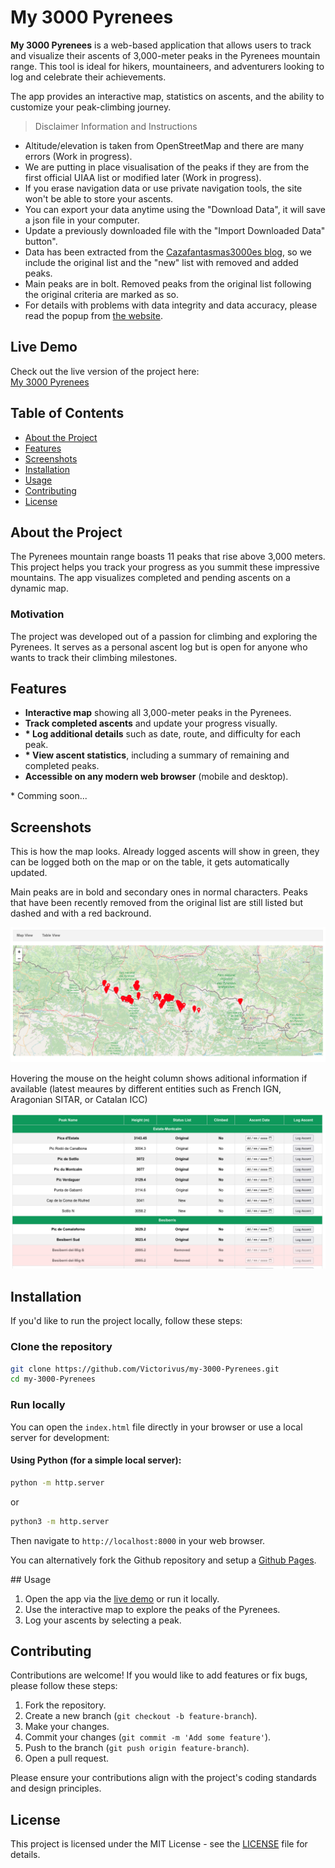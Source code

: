 # My 3000 Pyrenees

**My 3000 Pyrenees** is a web-based application that allows users to track and visualize their ascents of 3,000-meter peaks in the Pyrenees mountain range. This tool is ideal for hikers, mountaineers, and adventurers looking to log and celebrate their achievements.

The app provides an interactive map, statistics on ascents, and the ability to customize your peak-climbing journey.

> Disclaimer Information and Instructions
  <ul>
    <!-- <li>- GPS Coordinates are taken from OpenStreetMap so the visualisation on the map matches.</li> -->
    <li>Altitude/elevation is taken from OpenStreetMap and there are many errors (Work in progress).</li>
    <li>We are putting in place visualisation of the peaks if they are from the first official UIAA list or modified later (Work in progress).</li>
    <li>If you erase navigation data or use private navigation tools, the site won't be able to store your ascents.</li>
    <li>You can export your data anytime using the "Download Data", it will save a json file in your computer.</li>
    <li>Update a previously downloaded file with the "Import Downloaded Data" button".</li>
    <li>Data has been extracted from the <a href="https://cazafantasmas3000es.blogspot.com" target="_blank">Cazafantasmas3000es blog</a>, so we include the original list and the "new" list with removed and added peaks.</li>
    <li>Main peaks are in bolt. Removed peaks from the original list following the original criteria are marked as so.</li>
    <li>For details with problems with data integrity and data accuracy, please read the popup from <a href="https://victorivus.github.io/my-3000-Pyrenees/table.html">the website</a>.</li>
  </ul>

## Live Demo
Check out the live version of the project here:  
[My 3000 Pyrenees](https://victorivus.github.io/my-3000-Pyrenees)

## Table of Contents
- [About the Project](#about-the-project)
- [Features](#features)
- [Screenshots](#screenshots)
- [Installation](#installation)
- [Usage](#usage)
- [Contributing](#contributing)
- [License](#license)

## About the Project
The Pyrenees mountain range boasts 11 peaks that rise above 3,000 meters. This project helps you track your progress as you summit these impressive mountains. The app visualizes completed and pending ascents on a dynamic map.

### Motivation
The project was developed out of a passion for climbing and exploring the Pyrenees. It serves as a personal ascent log but is open for anyone who wants to track their climbing milestones.

## Features
- **Interactive map** showing all 3,000-meter peaks in the Pyrenees.
- **Track completed ascents** and update your progress visually.
- **\* Log additional details** such as date, route, and difficulty for each peak.
- **\* View ascent statistics**, including a summary of remaining and completed peaks.
- **Accessible on any modern web browser** (mobile and desktop).

\* Comming soon...

## Screenshots
This is how the map looks. Already logged ascents will show in green, they can be logged both on the map or on the table, it gets automatically updated.

Main peaks are in bold and secondary ones in normal characters. Peaks that have been recently removed from the original list are still listed but dashed and with a red backround.

![Screenshot 1](img/map.png)  

Hovering the mouse on the height column shows aditional information if available (latest meaures by different entities such as French IGN, Aragonian SITAR, or Catalan ICC)

![Screenshot 2](img/table.png)

## Installation
If you'd like to run the project locally, follow these steps:

### Clone the repository
```bash
git clone https://github.com/Victorivus/my-3000-Pyrenees.git
cd my-3000-Pyrenees
```

### Run locally
You can open the `index.html` file directly in your browser or use a local server for development:

#### Using Python (for a simple local server):
```bash
python -m http.server
```
or 

```bash
python3 -m http.server
```
Then navigate to `http://localhost:8000` in your web browser.

You can alternatively fork the Github repository and setup a [Github Pages](https://docs.github.com/en/pages/quickstart).

## Usage

1. Open the app via the [live demo](https://victorivus.github.io/my-3000-Pyrenees) or run it locally.
2. Use the interactive map to explore the peaks of the Pyrenees.
3. Log your ascents by selecting a peak.
   
## Contributing

Contributions are welcome! If you would like to add features or fix bugs, please follow these steps:

1. Fork the repository.
2. Create a new branch (`git checkout -b feature-branch`).
3. Make your changes.
4. Commit your changes (`git commit -m 'Add some feature'`).
5. Push to the branch (`git push origin feature-branch`).
6. Open a pull request.

Please ensure your contributions align with the project's coding standards and design principles.

## License

This project is licensed under the MIT License - see the [LICENSE](https://github.com/Victorivus/my-3000-Pyrenees/blob/main/LICENSE) file for details.

